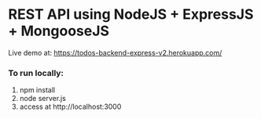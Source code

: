 # REST API using NodeJS + ExpressJS + MongooseJS
Live demo at: https://todos-backend-express-v2.herokuapp.com/

### To run locally:
1. npm install
2. node server.js
3. access at http://localhost:3000

